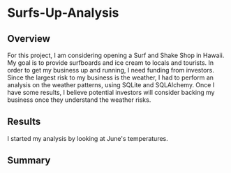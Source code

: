 # Surfs-Up-Analysis

## Overview
For this project, I am considering opening a Surf and Shake Shop in Hawaii. My goal is to provide surfboards and ice cream to locals and tourists. In order to get my business up and running, I need funding from investors. Since the largest risk to my business is the weather, I had to perform an analysis on the weather patterns, using SQLite and SQLAlchemy. Once I have some results, I believe potential investors will consider backing my business once they understand the weather risks. 


## Results
I started my analysis by looking at June's temperatures.




## Summary

